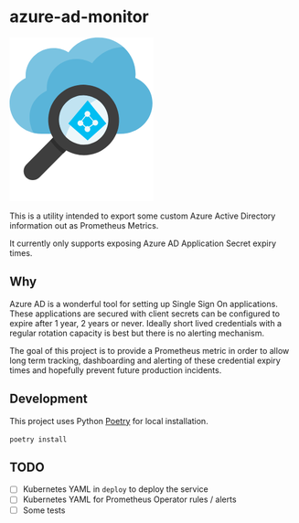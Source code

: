 # azure-ad-monitor

![azure searching logo](./logo.png)

This is a utility intended to export some custom Azure Active Directory information out as Prometheus Metrics.

It currently only supports exposing Azure AD Application Secret expiry times.

## Why

Azure AD is a wonderful tool for setting up Single Sign On applications. These applications are secured with client secrets can be configured to expire after 1 year, 2 years or never. Ideally short lived credentials with a regular rotation capacity is best but there is no alerting mechanism.

The goal of this project is to provide a Prometheus metric in order to allow long term tracking, dashboarding and alerting of these credential expiry times and hopefully prevent future production incidents.

## Development

This project uses Python [Poetry](https://python-poetry.org/) for local installation.

`poetry install`

## TODO

- [ ] Kubernetes YAML in `deploy` to deploy the service
- [ ] Kubernetes YAML for Prometheus Operator rules / alerts
- [ ] Some tests
